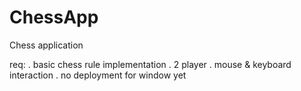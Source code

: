 # ChessApp
Chess application

req:
. basic chess rule implementation
. 2 player
. mouse & keyboard interaction
. no deployment for window yet
